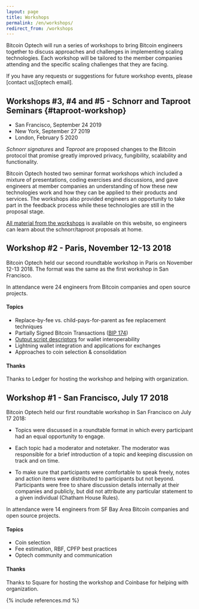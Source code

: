 ```yaml
---
layout: page
title: Workshops
permalink: /en/workshops/
redirect_from: /workshops
---
```


Bitcoin Optech will run a series of workshops to bring Bitcoin engineers
together to discuss approaches and challenges in implementing scaling
technologies. Each workshop will be tailored to the member companies attending
and the specific scaling challenges that they are facing.

If you have any requests or suggestions for future workshop events, please
[contact us][optech email].

## Workshops #3, #4 and #5 - Schnorr and Taproot Seminars {#taproot-workshop}

- San Francisco, September 24 2019
- New York, September 27 2019
- London, February 5 2020

*Schnorr signatures* and *Taproot* are proposed changes to the Bitcoin
protocol that promise greatly improved privacy, fungibility, scalability and
functionality.

Bitcoin Optech hosted two seminar format workshops which included a mixture of
presentations, coding exercises and discussions, and gave engineers at
member companies an understanding of how these new technologies work and how
they can be applied to their products and services. The workshops also provided
engineers an opportunity to take part in the feedback process while these
technologies are still in the proposal stage.

[All material from the workshops][taproot workshop blog post] is available on this website, so engineers can
learn about the schnorr/taproot proposals at home.

## Workshop #2 - Paris, November 12-13 2018

Bitcoin Optech held our second roundtable workshop in Paris on November 12-13 2018.
The format was the same as the first workshop in San Francisco.

In attendance were 24 engineers from Bitcoin companies and open source
projects.

#### Topics

- Replace-by-fee vs. child-pays-for-parent as fee replacement techniques
- Partially Signed Bitcoin Transactions ([BIP 174](https://github.com/bitcoin/bips/blob/master/bip-0174.mediawiki))
- [Output script descriptors](https://gist.github.com/sipa/e3d23d498c430bb601c5bca83523fa82) for wallet interoperability
- Lightning wallet integration and applications for exchanges
- Approaches to coin selection & consolidation

#### Thanks

Thanks to Ledger for hosting the workshop and helping with organization.

## Workshop #1 - San Francisco, July 17 2018

Bitcoin Optech held our first roundtable workshop in San Francisco on July 17 2018:

- Topics were discussed in a roundtable format in which every participant had an
  equal opportunity to engage.

- Each topic had a moderator and notetaker. The moderator was responsible for a
  brief introduction of a topic and keeping discussion on track and on time.

- To make sure that participants were comfortable to speak freely, notes and
  action items were distributed to participants but not beyond. Participants
  were free to share discussion details internally at their companies and
  publicly, but did not attribute any particular statement to a given individual
  (Chatham House Rules).

In attendance were 14 engineers from SF Bay Area Bitcoin companies and open
source projects.

#### Topics

- Coin selection
- Fee estimation, RBF, CPFP best practices
- Optech community and communication

#### Thanks

Thanks to Square for hosting the workshop and Coinbase for helping with
organization.

{% include references.md %}

[taproot workshop blog post]: /en/schorr-taproot-workshop/
